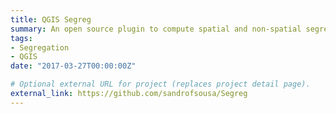 ```yaml
---
title: QGIS Segreg
summary: An open source plugin to compute spatial and non-spatial segregation measures on QGIS.
tags:
- Segregation
- QGIS
date: "2017-03-27T00:00:00Z"

# Optional external URL for project (replaces project detail page).
external_link: https://github.com/sandrofsousa/Segreg
---
```

